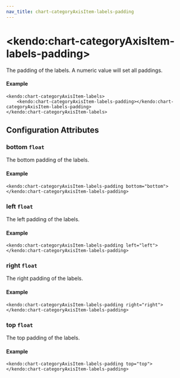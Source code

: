 ```yaml
---
nav_title: chart-categoryAxisItem-labels-padding
---
```


# \<kendo:chart-categoryAxisItem-labels-padding\>

The padding of the labels. A numeric value will set all paddings.

#### Example
    <kendo:chart-categoryAxisItem-labels>
        <kendo:chart-categoryAxisItem-labels-padding></kendo:chart-categoryAxisItem-labels-padding>
    </kendo:chart-categoryAxisItem-labels>

## Configuration Attributes

### bottom `float`

The bottom padding of the labels.

#### Example
    <kendo:chart-categoryAxisItem-labels-padding bottom="bottom">
    </kendo:chart-categoryAxisItem-labels-padding>

### left `float`

The left padding of the labels.

#### Example
    <kendo:chart-categoryAxisItem-labels-padding left="left">
    </kendo:chart-categoryAxisItem-labels-padding>

### right `float`

The right padding of the labels.

#### Example
    <kendo:chart-categoryAxisItem-labels-padding right="right">
    </kendo:chart-categoryAxisItem-labels-padding>

### top `float`

The top padding of the labels.

#### Example
    <kendo:chart-categoryAxisItem-labels-padding top="top">
    </kendo:chart-categoryAxisItem-labels-padding>

